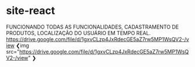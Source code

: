 # site-react
FUNCIONANDO TODAS AS FUNCIONALIDADES, CADASTRAMENTO DE PRODUTOS, LOCALIZAÇÃO DO USUÁRIO EM TEMPO REAL.
https://drive.google.com/file/d/1gxvCLzp4JxRdecGE5aZ7rw5MP1WsQV2-/view
❮img src="https://drive.google.com/file/d/1gxvCLzp4JxRdecGE5aZ7rw5MP1WsQV2-/view" ❯
